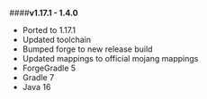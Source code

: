 ####**v1.17.1 - 1.4.0**
* Ported to 1.17.1
* Updated toolchain
* Bumped forge to new release build
* Updated mappings to official mojang mappings
* ForgeGradle 5
* Gradle 7
* Java 16